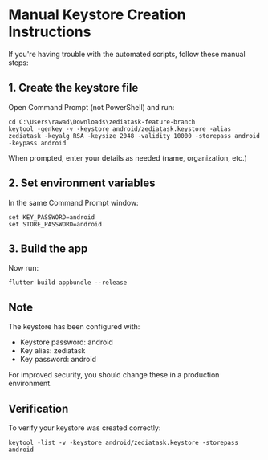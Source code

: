 # Manual Keystore Creation Instructions

If you're having trouble with the automated scripts, follow these manual steps:

## 1. Create the keystore file

Open Command Prompt (not PowerShell) and run:

```
cd C:\Users\rawad\Downloads\zediatask-feature-branch
keytool -genkey -v -keystore android/zediatask.keystore -alias zediatask -keyalg RSA -keysize 2048 -validity 10000 -storepass android -keypass android
```

When prompted, enter your details as needed (name, organization, etc.)

## 2. Set environment variables

In the same Command Prompt window:

```
set KEY_PASSWORD=android
set STORE_PASSWORD=android
```

## 3. Build the app

Now run:

```
flutter build appbundle --release
```

## Note

The keystore has been configured with:
- Keystore password: android
- Key alias: zediatask
- Key password: android

For improved security, you should change these in a production environment.

## Verification

To verify your keystore was created correctly:

```
keytool -list -v -keystore android/zediatask.keystore -storepass android
``` 